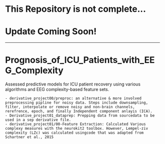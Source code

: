# This Repository is not complete...
# Update Coming Soon!
--- 
# Prognosis_of_ICU_Patients_with_EEG_Complexity
Assessed predictive models for ICU patient recovery using various algorithms and EEG complexity-based feature sets.


    - derivative_project00/preproc: an alternative & more involved preprocessing pipline for noisy data. Steps include downsampling, filter, interpolate or remove noisy and non-brain channels, rerefrence, epoch, and finally Independent component anlayis (ICA).
    - Derivative_project01_dataprep: Prepping data from sourcedata to be used in a sep derivative file. 
    - derivative_project01/00-Feature Extraction: Calculated Various complexy measures with the neurokit2 toolbox. However, Lempel-ziv complexity (LZc) was calculated usingcode that was adapted from Schartner et al., 2015
